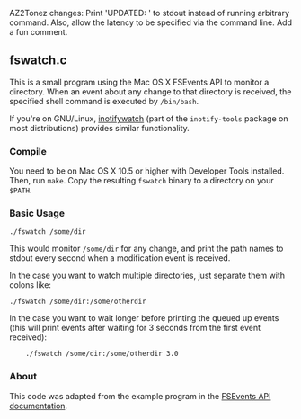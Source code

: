 AZ2Tonez changes: Print 'UPDATED: <path>' to stdout instead of running arbitrary command. Also, allow the latency to be specified via the command line. Add a fun comment.

## fswatch.c

This is a small program using the Mac OS X FSEvents API to monitor a directory.
When an event about any change to that directory is received, the specified
shell command is executed by `/bin/bash`.

If you're on GNU/Linux,
[inotifywatch](http://linux.die.net/man/1/inotifywatch) (part of the
`inotify-tools` package on most distributions) provides similar
functionality.

### Compile

You need to be on Mac OS X 10.5 or higher with Developer Tools
installed.  Then, run `make`.  Copy the resulting `fswatch` binary to
a directory on your `$PATH`.

### Basic Usage

    ./fswatch /some/dir

This would monitor `/some/dir` for any change, and print the path names
to stdout every second when a modification event is received.

In the case you want to watch multiple directories, just separate them
with colons like:

    ./fswatch /some/dir:/some/otherdir 

In the case you want to wait longer before printing the queued up events
(this will print events after waiting for 3 seconds from the first event received):

	    ./fswatch /some/dir:/some/otherdir 3.0

### About

This code was adapted from the example program in the
[FSEvents API documentation](https://developer.apple.com/library/mac/documentation/Darwin/Conceptual/FSEvents_ProgGuide/FSEvents_ProgGuide.pdf).
